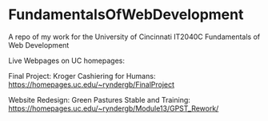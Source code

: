 # FundamentalsOfWebDevelopment
A repo of my work for the University of Cincinnati IT2040C Fundamentals of Web Development

Live Webpages on UC homepages:

  Final Project: Kroger Cashiering for Humans: https://homepages.uc.edu/~ryndergb/FinalProject
  
  Website Redesign: Green Pastures Stable and Training: https://homepages.uc.edu/~ryndergb/Module13/GPST_Rework/

